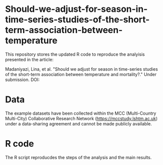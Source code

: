 # Should-we-adjust-for-season-in-time-series-studies-of-the-short-term-association-between-temperature
This repository stores the updated R code to reproduce the analyisis presented in the article:  

Madaniyazi, Lina, et al. "Should we adjust for season in time-series studies of the short-term association between temperature and mortality?." Under submission. DOI: 

# Data
The example datasets have been collected within the MCC (Multi-Country Multi-City) Collaborative Research Network (https://mccstudy.lshtm.ac.uk) under a data-sharing agreement and cannot be made publicly available.

# R code
The R script reproducdes the steps of the analysis and the main results. 

